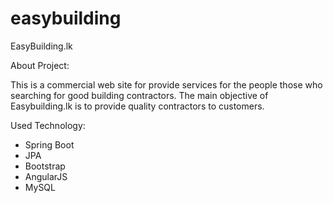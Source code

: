 # easybuilding

EasyBuilding.lk

About Project:

This is a commercial web site for provide services for the people those who searching for good building contractors. The main objective of 
Easybuilding.lk is to provide quality contractors to customers. 

Used Technology:

- Spring Boot
- JPA 
- Bootstrap
- AngularJS
- MySQL


